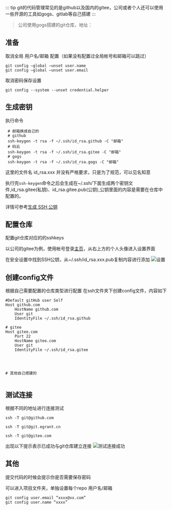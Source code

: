 ::: tip
git的代码管理常见的是github以及国内的gitee，公司或者个人还可以使用一些开源的工具如gogs、gitlab等自己搭建
:::

> 公司使用gogs搭建的git仓库，地址： <!--http://git.egrant.cn/-->


## 准备
取消全局 用户名/邮箱 配置（如果没有配置过全局帐号和邮箱可以跳过）
~~~ shell
git config –global –unset user.name
git config –global –unset user.email
~~~


取消密码保存设置
~~~shell
git config --system --unset credential.helper
~~~

## 生成密钥
执行命令
~~~shell
 # 邮箱换成自己的
 # github
 ssh-keygen -t rsa -f ~/.ssh/id_rsa.github -C "邮箱"  
 # 码云
 ssh-keygen -t rsa -f ~/.ssh/id_rsa.gitee -C "邮箱"  
 # gogs
 ssh-keygen -t rsa -f ~/.ssh/id_rsa.gogs -C "邮箱"  
~~~
这里的文件名 id_rsa.xxx 并没有严格要求，只是为了规范，可以见名知意

执行完`ssh-keygen`命令之后会生成在~/.ssh/下面生成两个密钥文件,id_rsa.gitee(私钥)、id_rsa.gitee.pub(公钥),公钥里面的内容是需要在仓库中配置的。

详情可参考[生成 SSH 公钥](https://git-scm.com/book/zh/v2/%E6%9C%8D%E5%8A%A1%E5%99%A8%E4%B8%8A%E7%9A%84-Git-%E7%94%9F%E6%88%90-SSH-%E5%85%AC%E9%92%A5)

## 配置仓库

配置git仓库对应的的sshkeys

以公司的gitee为例，使用帐号登录[主页](https://gitee.com/)，从右上方的个人头像进入设置界面

在安全设置中找到SSH公钥，从~/.ssh/id_rsa.xxx.pub复制内容进行添加
![设置](https://gitee.com/zengsl/picBed/raw/master/img/20200910144305.png)


## 创建config文件
根据自己需要配置的仓库类型进行配置
在ssh文件夹下创建config文件，内容如下



~~~ shell
#Default gitHub user Self
Host github.com
    HostName github.com
    User git
    IdentityFile ~/.ssh/id_rsa.github

# gitee
Host gitee.com
    Port 22
    HostName gitee.com
    User git
    IdentityFile ~/.ssh/id_rsa.gitee




# 其他自己搭建的


~~~


## 测试连接

根据不同的地址进行连接测试
~~~shell
ssh -T git@github.com

ssh -T git@git.egrant.cn

ssh -T git@gitee.com
~~~
出现以下提示表示已成功与git仓库建立连接
![测试连接成功](https://gitee.com/zengsl/picBed/raw/master/img/20200910145412.png)
## 其他
提交代码的时候会提示你是否需要保存密码

可以进入项目文件夹，单独设置每个repo 用户名/邮箱

~~~ shell
git config user.email “xxxx@xx.com”
git config user.name “xxxx”
~~~